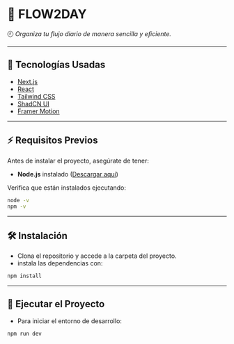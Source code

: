 # 📌 FLOW2DAY  
🕘 *Organiza tu flujo diario de manera sencilla y eficiente.*  

---

## 🚀 Tecnologías Usadas  
- [Next.js](https://nextjs.org/)  
- [React](https://react.dev/)  
- [Tailwind CSS](https://tailwindcss.com/)  
- [ShadCN UI](https://ui.shadcn.com/)  
- [Framer Motion](https://www.framer.com/motion/)  

---

## ⚡ Requisitos Previos  
Antes de instalar el proyecto, asegúrate de tener:  
- **Node.js** instalado ([Descargar aquí](https://nodejs.org/))  

Verifica que están instalados ejecutando:  
```sh
node -v
npm -v
````
---
## 🛠 Instalación
- Clona el repositorio y accede a la carpeta del proyecto.
- instala las dependencias con:
```sh
npm install
````
---
## 🚀 Ejecutar el Proyecto
- Para iniciar el entorno de desarrollo:
```sh
npm run dev
````

